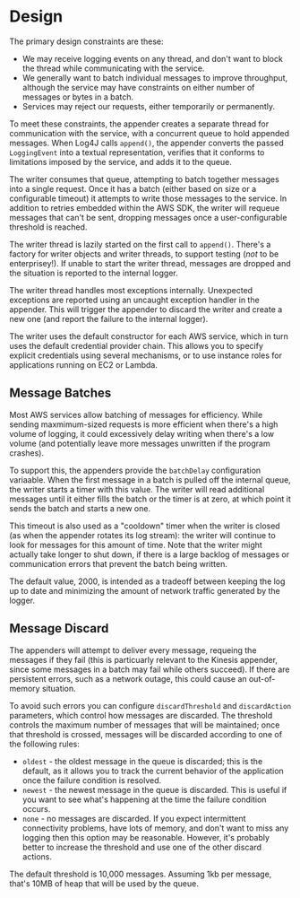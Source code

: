 # Design

The primary design constraints are these:

* We may receive logging events on any thread, and don't want to block the thread while communicating
  with the service.
* We generally want to batch individual messages to improve throughput, although the service may have
  constraints on either number of messages or bytes in a batch.
* Services may reject our requests, either temporarily or permanently.

To meet these constraints, the appender creates a separate thread for communication with the service,
with a concurrent queue to hold appended messages. When Log4J calls `append()`, the appender converts
the passed `LoggingEvent` into a textual representation, verifies that it conforms to limitations imposed
by the service, and adds it to the queue.

The writer consumes that queue, attempting to batch together messages into a single request. Once it
has a batch (either based on size or a configurable timeout) it attempts to write those messages to
the service. In addition to retries embedded within the AWS SDK, the writer will requeue messages
that can't be sent, dropping messages once a user-configurable threshold is reached.

The writer thread is lazily started on the first call to `append()`. There's a factory for writer
objects and writer threads, to support testing (_not_ to be enterprisey!). If unable to start the
writer thread, messages are dropped and the situation is reported to the internal logger.

The writer thread handles most exceptions internally. Unexpected exceptions are reported using an
uncaught exception handler in the appender. This will trigger the appender to discard the writer
and create a new one (and report the failure to the internal logger).

The writer uses the default constructor for each AWS service, which in turn uses the default credential
provider chain. This allows you to specify explicit credentials using several mechanisms, or to use
instance roles for applications running on EC2 or Lambda.

## Message Batches

Most AWS services allow batching of messages for efficiency. While sending maxmimum-sized requests is
more efficient when there's a high volume of logging, it could excessively delay writing when there's
a low volume (and potentially leave more messages unwritten if the program crashes).

To support this, the appenders provide the `batchDelay` configuration variaable. When the first message
in a batch is pulled off the internal queue, the writer starts a timer with this value. The writer will
read additional messages until it either fills the batch or the timer is at zero, at which point it
sends the batch and starts a new one.

This timeout is also used as a "cooldown" timer when the writer is closed (as when the appender rotates
its log stream): the writer will continue to look for messages for this amount of time. Note that the writer
might actually take longer to shut down, if there is a large backlog of messages or communication errors
that prevent the batch being written.

The default value, 2000, is intended as a tradeoff between keeping the log up to date and minimizing the amount
of network traffic generated by the logger.

## Message Discard

The appenders will attempt to deliver every message, requeing the messages if they fail (this is particuarly
relevant to the Kinesis appender, since some messages in a batch may fail while others succeed). If there
are persistent errors, such as a network outage, this could cause an out-of-memory situation.

To avoid such errors you can configure `discardThreshold` and `discardAction` parameters, which control how
messages are discarded. The threshold controls the maximum number of messages that will be maintained; once
that threshold is crossed, messages will be discarded according to one of the following rules:

* `oldest` - the oldest message in the queue is discarded; this is the default, as it allows you to track
  the current behavior of the application once the failure condition is resolved.
* `newest` - the newest message in the queue is discarded. This is useful if you want to see what's
  happening at the time the failure condition occurs.
* `none` - no messages are discarded. If you expect intermittent connectivity problems, have lots of
  memory, and don't want to miss any logging then this option may be reasonable. However, it's probably
  better to increase the threshold and use one of the other discard actions.

The default threshold is 10,000 messages. Assuming 1kb per message, that's 10MB of heap that will be used
by the queue. 
